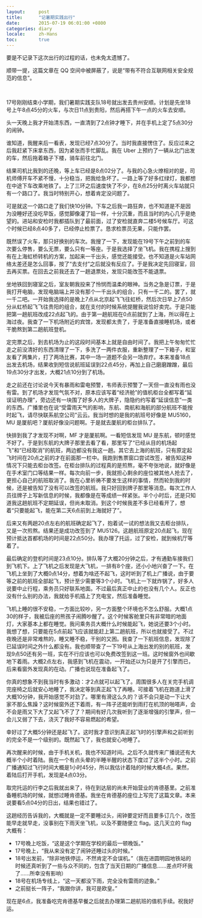 ```yaml
---
layout:     post
title:      "记暑期实践出行"
date:       2015-07-19 06:01:00 +0800
categories: diary
locale:     zh-Hans
toc:        true
---
```


要是不记录下这次出行的过程的话，也未免太遗憾了。

顺带一提，这篇文章在 QQ 空间中被屏蔽了，说是“带有不符合互联网相关安全规范的信息”。

<!--more-->
<br/>

17号刚刚结束小学期，我们暑期实践支队18号就出发去贵州安顺。计划是先坐18号上午8点45分的火车，与次日11点到贵阳，然后再搭下午一点的火车去安顺。

头一天晚上我才开始清东西，一直清到了2点钟才睡下，并在手机上定了5点30分的闹钟。

谁知道，我醒来后一看表，发现已经7点30分了。当时我直接愣住了。反应过来之后我赶紧下床拿东西，因为紧张而手忙脚乱。我在 Uber 上预约了一辆从北门出发的车，然后拖着箱子下楼，骑车前往北门。

结果司机比我到的还晚，等上车已经是8点02分了。与我的心急火燎相对的是，司机师傅开车不紧不慢，十分稳当，把我给急坏了。一路上等了好多红绿灯，我都想在中途下车改乘地铁了。上了三环之后速度快了不少，在8点25分时离火车站就只有一个路口了。我当时特别开心，想着肯定没问题了。

可是就这一个路口走了我们快10分钟。下车之后我一路狂奔，也不知道是不是因为没睡好还没吃早饭，感觉脚像灌了铅一样，十分沉重，而且当时的内心几乎是绝望的。进站和安检时我都插队到了最前面，过了安检就直奔二楼5号候车厅。可这个时候已经8点40多了，已经停止检票了。恳求检票员无果，只能作罢。

既然误了火车，那只好换别的车次。我搜了一下，发现能在19号下午之前到的车次要么停售，要么无票，要么只有一等座。于是我选择了坐飞机。我在携程上搜到有在上海虹桥转机的方案，加起来一千出头，感觉还能接受。也不知道是火车站网络太差还是怎么回事，按了“去支付”之后就没有反应了。于是我决定先回寝室，回去再买票。在回去之前我还去了一趟退票处，发现只能改签不能退票。

坐地铁回到寝室之后，室友朝我投来了怜悯而温柔的眼神。当务之急是订票，于是我打开电脑，发现电脑端上并没有那个一千出头的组合，只有一千二的。罢了，就一千二吧。一开始我选择的是晚上7点从北京起飞飞往虹桥，然后次日早上7点50分从虹桥起飞飞往贵阳的组合，就在支付的时候系统提醒我说恰好卖完。于是只能把第一趟航班改成22点起飞的。由于第一趟航班在0点前就到了上海，所以得在上海过夜。我查了一下机场附近的宾馆，发现都太贵了，于是准备直接睡机场，或者干脆熬到第二趟航班登机。

定完票之后，到去机场为止的这段时间基本上就是自由时间了。我把上午匆匆忙忙走之前没清好的东西清理了一下，多洗了一两件衣服，重新整理了一下箱子，和室友看了两集片，打了两场比赛，其中一场一道题不会另一场弃疗。本来准备18点出发去机场，结果收到短信说航班延误到22点45分，再加上自己磨磨蹭蹭，最后19点30分才出发，大概21点10分到了机场。

走之前还在讨论说今天有暴雨和雷电预警，韦师表示预警了一天但一直没有雨也没有雷。到了机场才发现气氛不对，原本应该写着“经济舱”的值机柜台全都写着“延误证明办理”，旁边还有一块围了好多人的大牌子，隐隐约约写着“延误信息”一类的东西。广播里也在说“受雷雨天气的影响，东航、南航和海航的部分航班不能按时起飞，请尽快联系航空公司”云云。我当时想的是我的航班号好像是 MU5160，MU 是厦航吧？厦航好像没问题啊。于是就去厦航的柜台排队了。

快排到我了才发现不对啊，MF 才是厦航啊。一看短信发现 MU 是东航，顿时感觉不好了。于是到东航的大牌子那里去看了看，那里写了“已经从目的机场起飞”和“已经取消”的航班，两边都没有我这一趟。其它去上海的航班，只有原定起飞时间在20点之前的才在前面那一栏中。我跑到售票窗口尝试改签，被告知这种情况下只能去柜台改签。在柜台排队的过程真的是煎熬，毫不夸张地说，就好像是在手术室门口等结果一样。每次向前一步，我就担心剩余的座位被其他人抢去了，更担心自己的航班取消了。我在心里祈祷不要发生这样的事情，然而轮到我的时候，还是被告知了没有可以改签的航班。我只好回到牌子那里等消息。每次工作人员往牌子上写新信息的时候，我都像是在等成绩一样紧张。半个小时后，还是只知道我这趟航班不定期延误，但尚未取消。到这个时候我差不多已经看开了，想着“只要能起飞，能在第二天6点前到上海就好了”。

后来又有两趟20点左右的航班确定起飞了，抱着试一试的想法我又去柜台排队，又是一次煎熬。结果还是成功改签到了 MU5126。这趟航班原定20点起飞，现在预计抵达首都机场的时间是22点50分。我办理了托运，过了安检，就到候机厅等着了。

最后确定的登机时间是23点10分。排队等了大概20分钟之后，才有通勤车接我们到飞机下。上了飞机之后发现是大飞机，一排有8个座，还小小地兴奋了一下。在飞机上坐到了大概0点14分，想着为啥还不起飞，这时听到了机上广播说，由于要等之前的航班全部起飞，预计至少需要等3个小时。飞机上一下就炸锅了，好多人说要中止行程，乘务员只好联系地面。不过最后真正中止的也没有几个人。反正也没有什么别的办法，我就给手机插上了充电宝，然后准备睡觉。

飞机上睡的很不安稳，一方面比较吵，另一方面整个环境也不怎么舒服。大概1点30的样子，我被后座的熊孩子闹腾吵醒了。这个时候客舱里只有非常暗的地面灯，大家基本上都在睡觉。我问乘务员大概什么时候能起飞，她说还要3个小时。我想了想，只要能在5点前起飞应该就能赶上第二趟航班，所以也就接受了。不过夜晚还是非常难熬的，睡又睡不稳，干别的又困。我查了一下航班信息，发现除了已延误时间之外什么都没有。我也顺带查了一下19号从上海出发的别的航班，发现9点50还有另一班，实在不行应该也可以免费改签到这一班。这时候窗外也间歇地下着雨。大概2点左右，我感到飞机在震动，一开始还以为只是开了引擎而已，后来看窗外发现真的在动。广播也说现在准备起飞了。

你真的想象不到我当时有多激动：才2点就可以起飞了。周围很多人在关完手机调完座椅之后就安心地睡了，我决定等到真正起飞了再睡。可接着飞机在跑道上滑了大概10分钟，我开始感觉不对劲了。哪里有滑这么久的？该不会只是动一下让大家不那么焦躁？这时候窗外还下着雨，有一阵子还能听到雨打在机顶的啪嗒声，会不会是雨又下大了又起飞不了了？期间有好几次我听到了逐渐增强的引擎声，但一会儿又弱了下去，浇灭了我好不容易燃起的希望。

幸好过了大概5分钟还是起飞了。这时我才意识到真正起飞时的引擎声和之前听到的完全不是一个级别的。既然起飞了，我也就安心地睡了。

再次醒来的时候，由于手机关机，我也不知道时间。之后不久就传来广播说还有大概半个小时着陆。我在一个有点头晕的半睡半醒的状态下度过了这半个小时。之前广播通知过飞行时间大概是1小时45分，所以我估计着陆的时候大概4点。果然，着陆后打开手机，发现是4点03分。

取完托运的行李之后我就出来了，待在到达层的尚未开始营业的肯德基里。之前准备睡机场的时候，就想过睡肯德基。我坐在肯德基的座位上写完了这篇文章。本来说要看5点04分的日出，结果也错过了。

这趟经历告诉我的，大概就是一定不要睡过头，闹钟要定好而且要多订几个，改签能早走就早走，没事别在下雨天坐飞机，以及不要随便立 flag。这几天立的 flag 大概有：

- 17号晚上吃饭，“这是这个学期在学校的最后一顿晚饭。”
- 17号晚上，“我从来没有定了闹钟还睡过头的时候。”
- 18号出发前，“除非地铁停运，不然肯定不会误机。”（我在进圆明园地铁站的时候还真听到了一些与众不同的，包含了当天日期的广播信息……差点吓坏我了……所幸没有影响）
- 18号在机场专线上，“这一天都没下雨，完全没有雷雨的迹象。”
- 之前挺长一阵子，“我跟你讲，我可是欧皇。”

现在是6点，我准备吃完肯德基早餐之后就去办理第二趟航班的值机手续。祝我好运。
